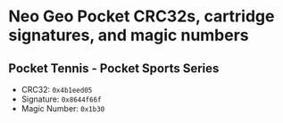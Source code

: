 # Neo Geo Pocket CRC32s, cartridge signatures, and magic numbers

## Pocket Tennis - Pocket Sports Series

- CRC32: `0x4b1eed05`
- Signature: `0x8644f66f`
- Magic Number: `0x1b30`

